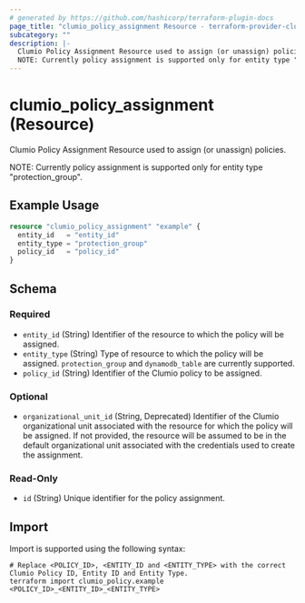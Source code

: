 ```yaml
---
# generated by https://github.com/hashicorp/terraform-plugin-docs
page_title: "clumio_policy_assignment Resource - terraform-provider-clumio"
subcategory: ""
description: |-
  Clumio Policy Assignment Resource used to assign (or unassign) policies.
  NOTE: Currently policy assignment is supported only for entity type "protection_group".
---
```


# clumio_policy_assignment (Resource)

Clumio Policy Assignment Resource used to assign (or unassign) policies.

 NOTE: Currently policy assignment is supported only for entity type "protection_group".

## Example Usage

```terraform
resource "clumio_policy_assignment" "example" {
  entity_id   = "entity_id"
  entity_type = "protection_group"
  policy_id   = "policy_id"
}
```

<!-- schema generated by tfplugindocs -->
## Schema

### Required

- `entity_id` (String) Identifier of the resource to which the policy will be assigned.
- `entity_type` (String) Type of resource to which the policy will be assigned. `protection_group` and `dynamodb_table` are currently supported.
- `policy_id` (String) Identifier of the Clumio policy to be assigned.

### Optional

- `organizational_unit_id` (String, Deprecated) Identifier of the Clumio organizational unit associated with the resource for which the policy will be assigned. If not provided, the resource will be assumed to be in the default organizational unit associated with the credentials used to create the assignment.

### Read-Only

- `id` (String) Unique identifier for the policy assignment.

## Import

Import is supported using the following syntax:

```shell
# Replace <POLICY_ID>, <ENTITY_ID and <ENTITY_TYPE> with the correct Clumio Policy ID, Entity ID and Entity Type.
terraform import clumio_policy.example <POLICY_ID>_<ENTITY_ID>_<ENTITY_TYPE>
```
